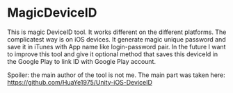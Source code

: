 # MagicDeviceID
This is magic DeviceID tool. It works different on the different platforms. The complicatest way is on iOS devices. It generate magic unique password and save it in iTunes with App name like login-password pair. In the future I want to improve this tool and give it optional method that saves this deviceId in the Google Play to link ID with Google Play account.

Spoiler: the main author of the tool is not me. The main part was taken here: https://github.com/HuaYe1975/Unity-iOS-DeviceID
